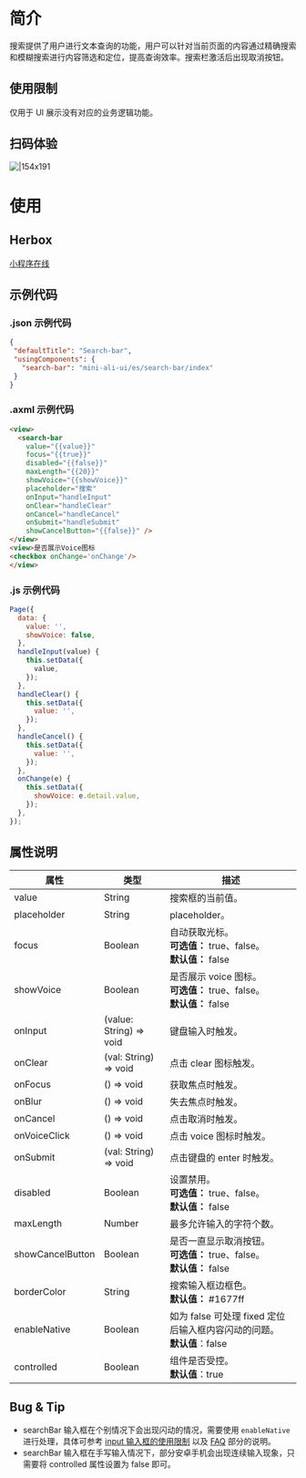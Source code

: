 
# 简介
搜索提供了用户进行文本查询的功能，用户可以针对当前页面的内容通过精确搜索和模糊搜索进行内容筛选和定位，提高查询效率。搜索栏激活后出现取消按钮。

## 使用限制
仅用于 UI 展示没有对应的业务逻辑功能。

## 扫码体验

![|154x191](https://mdn.alipayobjects.com/afts/img/A*cFR6T6YDzqIAAAAAAAAAAABkAa8wAA/original?bz=openpt_doc&t=ygcRtsAdl4OZ4KWbaCFW8QAAAABkMK8AAAAA#align=left&display=inline&height=191&margin=%5Bobject%20Object%5D&originHeight=191&originWidth=154&status=done&style=none&width=154)

# 使用

## Herbox
[小程序在线](https://herbox-embed.alipay.com/s/doc-aliui-search-bar?theme=light&previewZoom=75&chInfo=openhome-doc) 

## 示例代码

### .json 示例代码
```json
{
 "defaultTitle": "Search-bar",
 "usingComponents": {
   "search-bar": "mini-ali-ui/es/search-bar/index"
 }
}
```

### .axml 示例代码
```html
<view>
  <search-bar
    value="{{value}}"
    focus="{{true}}"
    disabled="{{false}}"
    maxLength="{{20}}"
    showVoice="{{showVoice}}"
    placeholder="搜索"
    onInput="handleInput"
    onClear="handleClear"
    onCancel="handleCancel"
    onSubmit="handleSubmit"
    showCancelButton="{{false}}" />
</view>
<view>是否展示Voice图标
<checkbox onChange='onChange'/>
</view>
```

### .js 示例代码
```javascript
Page({
  data: {
    value: '',
    showVoice: false,
  },
  handleInput(value) {
    this.setData({
      value,
    });
  },
  handleClear() {
    this.setData({
      value: '',
    });
  },
  handleCancel() {
    this.setData({
      value: '',
    });
  },
  onChange(e) {
    this.setData({
      showVoice: e.detail.value,
    });
  },
});
```

## 属性说明
| **属性** | **类型** | **描述** |
| --- | --- | --- |
| value | String | 搜索框的当前值。 |
| placeholder | String | placeholder。 |
| focus | Boolean | 自动获取光标。<br />**可选值：** true、false。<br />**默认值：** false |
| showVoice | Boolean | 是否展示 voice 图标。<br />**可选值：** true、false。<br />**默认值：** false |
| onInput | (value: String) => void | 键盘输入时触发。 |
| onClear | (val: String) => void | 点击 clear 图标触发。 |
| onFocus | () => void | 获取焦点时触发。 |
| onBlur | () => void | 失去焦点时触发。 |
| onCancel | () => void | 点击取消时触发。 |
| onVoiceClick | () => void | 点击 voice 图标时触发。 |
| onSubmit | (val: String) => void | 点击键盘的 enter 时触发。 |
| disabled | Boolean | 设置禁用。<br />**可选值：** true、false。<br />**默认值：** false |
| maxLength | Number | 最多允许输入的字符个数。 |
| showCancelButton | Boolean | 是否一直显示取消按钮。<br />**可选值：** true、false。<br />**默认值：** false |
| borderColor | String | 搜索输入框边框色。<br />**默认值：** #1677ff |
| enableNative | Boolean | 如为 false 可处理 fixed 定位后输入框内容闪动的问题。<br />**默认值**：false |
| controlled | Boolean | 组件是否受控。<br />**默认值**：true |


## Bug & Tip

- searchBar 输入框在个别情况下会出现闪动的情况，需要使用 `enableNative` 进行处理，具体可参考 [input 输入框的使用限制](https://opendocs.alipay.com/mini/component/input#%E4%BD%BF%E7%94%A8%E9%99%90%E5%88%B6) 以及 [FAQ](https://opendocs.alipay.com/mini/component/input#FAQ) 部分的说明。<br />
- searchBar 输入框在手写输入情况下，部分安卓手机会出现连续输入现象，只需要将 controlled 属性设置为 false 即可。<br />
